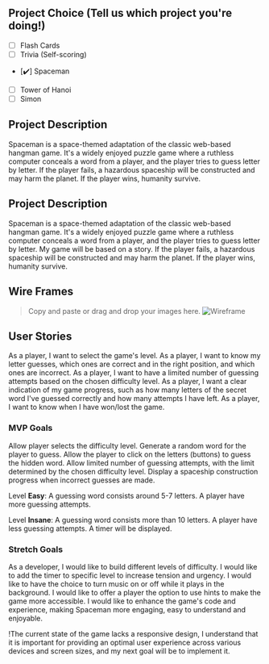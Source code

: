 ## Project Choice (Tell us which project you're doing!)

- [ ] Flash Cards
- [ ] Trivia (Self-scoring)
- [✔️] Spaceman
- [ ] Tower of Hanoi
- [ ] Simon

## Project Description
Spaceman is a space-themed adaptation of the classic web-based hangman game. It's a widely enjoyed puzzle game where a ruthless computer conceals a word from a player, and the player tries to guess letter by letter. If the player fails, a hazardous spaceship will be constructed and may harm the planet. If the player wins, humanity survive.


## Project Description
Spaceman is a space-themed adaptation of the classic web-based hangman game. It's a widely enjoyed puzzle game where a ruthless computer conceals a word from a player, and the player tries to guess letter by letter. My game will be based on a story. If the player fails, a hazardous spaceship will be constructed and may harm the planet. If the player wins, humanity survive.


## Wire Frames
> Copy and paste or drag and drop your images here.
![Wireframe](https://media.git.generalassemb.ly/user/49985/files/6abb4937-b630-4dc3-90c0-5badb3ec117a)

## User Stories
As a player, I want to select the game's level.
As a player, I want to know my letter guesses, which ones are correct and in the right position, and which ones are incorrect.
As a player, I want to have a limited number of guessing attempts based on the chosen difficulty level.
As a player, I want a clear indication of my game progress, such as how many letters of the secret word I've guessed correctly and how many attempts I have left.
As a player, I want to know when I have won/lost the game.

### MVP Goals
Allow player selects the difficulty level.
Generate a random word for the player to guess.
Allow the player to click on the letters (buttons) to guess the hidden word.
Allow limited number of guessing attempts, with the limit determined by the chosen difficulty level.
Display a spaceship construction progress when incorrect guesses are made.

Level **Easy**:
A guessing word consists around 5-7 letters.
A player have more guessing attempts.

Level **Insane**:
A guessing word consists more than 10 letters.
A player have less guessing attempts.
A timer will be displayed.


### Stretch Goals
As a developer, I would like to build different levels of difficulty.
I would like to add the timer to specific level to increase tension and urgency.
I would like to have the choice to turn music on or off while it plays in the background.
I would like to offer a player the option to use hints  to make the game more accessible.
I would like to enhance the game's code and experience, making Spaceman more engaging, easy to understand and enjoyable.

!The current state of the game lacks a responsive design, I understand that it is important for providing an optimal user experience across various devices and screen sizes, and my next goal will be to implement it.